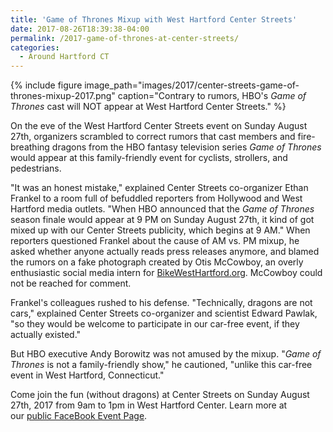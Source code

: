 ```yaml
---
title: 'Game of Thrones Mixup with West Hartford Center Streets'
date: 2017-08-26T18:39:38-04:00
permalink: /2017-game-of-thrones-at-center-streets/
categories:
  - Around Hartford CT
---
```

{% include figure image_path="images/2017/center-streets-game-of-thrones-mixup-2017.png" caption="Contrary to rumors, HBO's _Game of Thrones_ cast will NOT appear at West Hartford Center Streets." %}

On the eve of the West Hartford Center Streets event on Sunday August 27th, organizers scrambled to correct rumors that cast members and fire-breathing dragons from the HBO fantasy television series _Game of Thrones_ would appear at this family-friendly event for cyclists, strollers, and pedestrians.

"It was an honest mistake," explained Center Streets co-organizer Ethan Frankel to a room full of befuddled reporters from Hollywood and West Hartford media outlets. "When HBO announced that the _Game of Thrones_ season finale would appear at 9 PM on Sunday August 27th, it kind of got mixed up with our Center Streets publicity, which begins at 9 AM." When reporters questioned Frankel about the cause of AM vs. PM mixup, he asked whether anyone actually reads press releases anymore, and blamed the rumors on a fake photograph created by Otis McCowboy, an overly enthusiastic social media intern for [BikeWestHartford.org](http://bikewesthartford.org). McCowboy could not be reached for comment.

Frankel's colleagues rushed to his defense. "Technically, dragons are not cars," explained Center Streets co-organizer and scientist Edward Pawlak, "so they would be welcome to participate in our car-free event, if they actually existed."

But HBO executive Andy Borowitz was not amused by the mixup. "_Game of Thrones_ is not a family-friendly show," he cautioned, "unlike this car-free event in West Hartford, Connecticut."

Come join the fun (without dragons) at Center Streets on Sunday August 27th, 2017 from 9am to 1pm in West Hartford Center. Learn more at our [public FaceBook Event Page](https://www.facebook.com/events/1798643340165787).
